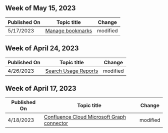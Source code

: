 <!-- This file is generated automatically each week. Changes made to this file will be overwritten.-->



## Week of May 15, 2023


| Published On |Topic title | Change |
|------|------------|--------|
| 5/17/2023 | [Manage bookmarks](/MicrosoftSearch/manage-bookmarks) | modified |


## Week of April 24, 2023


| Published On |Topic title | Change |
|------|------------|--------|
| 4/26/2023 | [Search Usage Reports](/MicrosoftSearch/usage-reports) | modified |


## Week of April 17, 2023


| Published On |Topic title | Change |
|------|------------|--------|
| 4/18/2023 | [Confluence Cloud Microsoft Graph connector](/MicrosoftSearch/confluence-cloud-connector) | modified |
